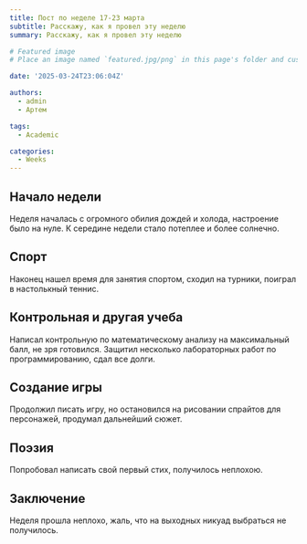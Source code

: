 ```yaml
---
title: Пост по неделе 17-23 марта
subtitle: Расскажу, как я провел эту неделю
summary: Расскажу, как я провел эту неделю

# Featured image
# Place an image named `featured.jpg/png` in this page's folder and customize its options here.

date: '2025-03-24T23:06:04Z'

authors:
  - admin
  - Артем

tags:
  - Academic

categories:
  - Weeks
---
```


## Начало недели

Неделя началась с огромного обилия дождей и холода, настроение было на нуле. К середине недели стало потеплее и более солнечно.

## Спорт

Наконец нашел время для занятия спортом, сходил на турники, поиграл в настолькный теннис.

## Контрольная и другая учеба

Написал контрольную по математическому анализу на максимальный балл, не зря готовился. Защитил несколько лабораторных работ по программированию, сдал все долги.

## Создание игры

Продолжил писать игру, но остановился на рисовании спрайтов для персонажей, продумал дальнейший сюжет.

## Поэзия

Попробовал написать свой первый стих, получилось неплохою.

## Заключение

Неделя прошла неплохо, жаль, что на выходных никуад выбраться не получилось.
